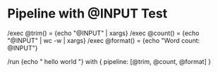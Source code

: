 # Pipeline with @INPUT Test

/exec @trim() = {echo "@INPUT" | xargs}
/exec @count() = {echo "@INPUT" | wc -w | xargs}
/exec @format() = {echo "Word count: @INPUT"}

/run {echo "  hello   world  "} with {
pipeline: [@trim, @count, @format]
}
